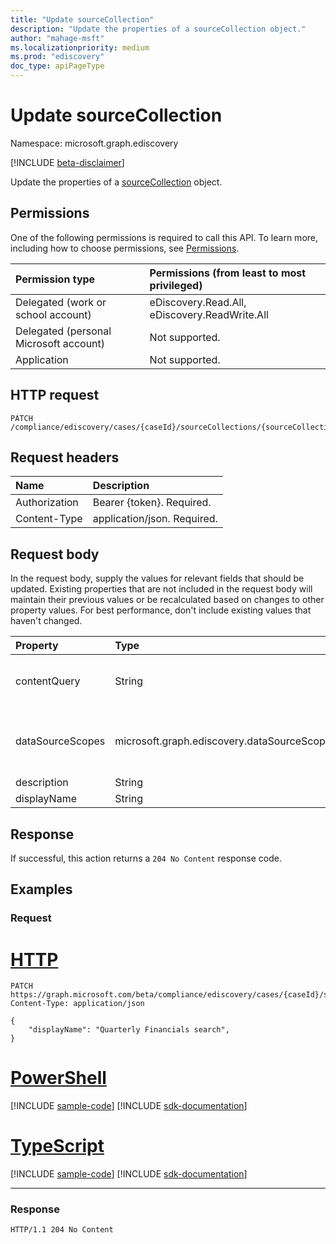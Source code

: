 ```yaml
---
title: "Update sourceCollection"
description: "Update the properties of a sourceCollection object."
author: "mahage-msft"
ms.localizationpriority: medium
ms.prod: "ediscovery"
doc_type: apiPageType
---
```


# Update sourceCollection

Namespace: microsoft.graph.ediscovery

[!INCLUDE [beta-disclaimer](../../includes/beta-disclaimer.md)]

Update the properties of a [sourceCollection](../resources/ediscovery-sourcecollection.md) object.

## Permissions

One of the following permissions is required to call this API. To learn more, including how to choose permissions, see [Permissions](/graph/permissions-reference).

|Permission type|Permissions (from least to most privileged)|
|:---|:---|
|Delegated (work or school account)|eDiscovery.Read.All, eDiscovery.ReadWrite.All|
|Delegated (personal Microsoft account)|Not supported.|
|Application|Not supported.|

## HTTP request

<!-- {
  "blockType": "ignored"
}
-->

``` http
PATCH /compliance/ediscovery/cases/{caseId}/sourceCollections/{sourceCollectionId}
```

## Request headers

|Name|Description|
|:---|:---|
|Authorization|Bearer {token}. Required.|
|Content-Type|application/json. Required.|

## Request body

In the request body, supply the values for relevant fields that should be updated. Existing properties that are not included in the request body will maintain their previous values or be recalculated based on changes to other property values. For best performance, don't include existing values that haven't changed.

|Property|Type|Description|
|:---|:---|:---|
|contentQuery|String|The query string in KQL (Keyword Query Language) query. For details, see [Keyword queries and search conditions for Content Search and eDiscovery](/microsoft-365/compliance/keyword-queries-and-search-conditions).  You can refine searches by using fields paired with values; for example, `subject:"Quarterly Financials" AND Date>=06/01/2016 AND Date<=07/01/2016`.|
|dataSourceScopes|microsoft.graph.ediscovery.dataSourceScopes|When specified, the collection will span across a service for an entire workload. Possible values are: `none`,`allTenantMailboxes`,`allTenantSites`,`allCaseCustodians`,`allCaseNoncustodialDataSources`. **Note:** Either one custodian or specifying dataSourceScope is required when creating a source collection.|
|description|String|The description of the **sourceCollection**.|
|displayName|String|The display name of the **sourceCollection**.|

## Response

If successful, this action returns a `204 No Content` response code.

## Examples

### Request


# [HTTP](#tab/http)
<!-- {
  "blockType": "request",
  "name": "update_sourcecollection"
}
-->

``` http
PATCH https://graph.microsoft.com/beta/compliance/ediscovery/cases/{caseId}/sourceCollections/1a9b4145d8f84e39bc45a7f68c5c5119
Content-Type: application/json

{
    "displayName": "Quarterly Financials search",
}
```

# [PowerShell](#tab/powershell)
[!INCLUDE [sample-code](../includes/snippets/powershell/update-sourcecollection-powershell-snippets.md)]
[!INCLUDE [sdk-documentation](../includes/snippets/snippets-sdk-documentation-link.md)]

# [TypeScript](#tab/typescript)
[!INCLUDE [sample-code](../includes/snippets/typescript/update-sourcecollection-typescript-snippets.md)]
[!INCLUDE [sdk-documentation](../includes/snippets/snippets-sdk-documentation-link.md)]

---

### Response

<!-- {
  "blockType": "response",
  "truncated": true
}
-->

``` http
HTTP/1.1 204 No Content
```
